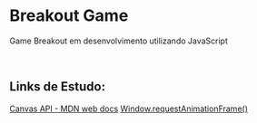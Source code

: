 ﻿# Breakout Game
 
 Game Breakout em desenvolvimento utilizando JavaScript

<br>

## Links de Estudo:

 [Canvas API - MDN web docs](https://developer.mozilla.org/en-US/Web/API/Canvas_API)
 [Window.requestAnimationFrame()](https://developer.mozilla.org/en-US/docs/Web/API/window/requestAnimationFrame)
